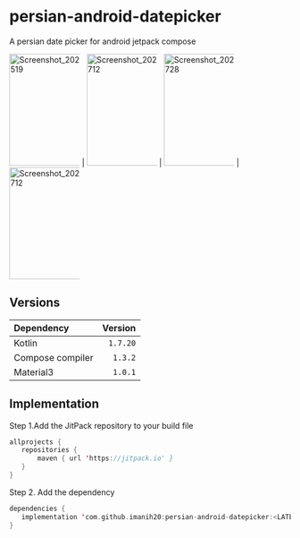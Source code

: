 # persian-android-datepicker
A persian date picker for android jetpack compose

<img src="https://user-images.githubusercontent.com/50891438/213735576-8ec5169c-e5b0-4831-ae20-e55c3387e34b.png" alt="Screenshot_20230120_181519" style="max-width: 25%;" width="200"> | <img src="https://user-images.githubusercontent.com/50891438/213857588-b5155ddc-78a0-4720-89b7-1e756e6477b4.png" alt="Screenshot_20230120_181712" style="max-width: 25%;" width="200"> | <img src="https://user-images.githubusercontent.com/50891438/213735627-dd42a4f3-85ce-445e-9de7-4073de1a2915.png" alt="Screenshot_20230120_181728" style="max-width: 25%;" width="200"> |  <img src="https://user-images.githubusercontent.com/50891438/213735903-09d73ee2-b2f8-40fc-b7ff-91f0950f413b.png" alt="Screenshot_20230120_181712" style="max-width: 25%;" width="200">


## Versions
| Dependency                                                                                              |      Version |
|:--------------------------------------------------------------------------------------------------------|-------------:|
| Kotlin                                                                                                  |     `1.7.20` |
| Compose compiler                                                                                        |      `1.3.2` |
| Material3                                                                                               |      `1.0.1` |

## Implementation
 Step 1.Add the JitPack repository to your build file 
 ```kotlin
allprojects {
	repositories {
		maven { url 'https://jitpack.io' }
	}
}
  ```
 Step 2. Add the dependency
 ```kotlin
dependencies {
    implementation 'com.github.imanih20:persian-android-datepicker:<LATEST-VERSION>'
}
  ```
  

